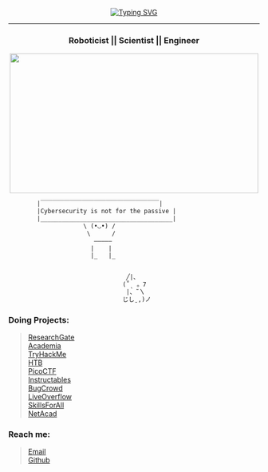 <!--
**Theeespiiiaaan/Theeespiiiaaan** is a ✨ _special_ ✨ repository because its `README.md` (this file) appears on your GitHub profile.

Here are some ideas to get you started:

- 🔭 I’m currently working on ...
- 🌱 I’m currently learning ...
- 👯 I’m looking to collaborate on ...
- 🤔 I’m looking for help with ...
- 💬 Ask me about ...
- 📫 How to reach me: ...
- 😄 Pronouns: ...
- ⚡ Fun fact: ...
-->
<!--💬GREETINGSTITLE / 🌐WEBSITE: https://github.com/denvercoder1/readme-typing-svg -->
<p align="center">
<a href="https://git.io/typing-svg"><img src="https://readme-typing-svg.herokuapp.com?font=Fira+Code&pause=1000&center=true&random=false&width=435&lines=Defacing+is+for+GAYS;REAL+MEN+root+servers+" alt="Typing SVG" /></a>

<hr>
<h3 align="center"> Roboticist || Scientist || Engineer</h3>
<!--🖼️Grogu-->
<p align="center">
<img src="https://tenor.com/view/the-mandalorian-grogu-cookie-eating-cookie-grogu-cookie-gif-20226535.gif" height="280" width="498"> 




```diff
        |￣￣￣￣￣￣￣￣￣￣￣￣￣￣￣￣￣￣￣￣|
        |Cybersecurity is not for the passive |
        |_____________________________________|
                     \ (•◡•) / 
                      \      / 
                        —————
                       |    |
                       |_   |_


                                 ╱|、
                                (˚ˎ 。7  
                                 |、˜〵          
                                じしˍ,)ノ
```

### Doing Projects:
><a href = "https://www.researchgate.net/profile/Mara-Jonna-Montesa">ResearchGate</a><br>
><a href = "https://ue.academia.edu/MaraJonnaMontesa">Academia</a><br>
><a href = "https://tryhackme.com/dashboard">TryHackMe</a><br>
><a href = "https://app.hackthebox.com/machines">HTB</a><br>
><a href = "https://play.picoctf.org/playlists">PicoCTF</a><br>
><a href = "https://www.instructables.com/projects">Instructables</a><br>
><a href = "https://bugcrowd.com/programs">BugCrowd</a><br>
><a href = "https://liveoverflow.com/">LiveOverflow</a><br>
><a href = "https://skillsforall.com/">SkillsForAll</a><br>
><a href = "">NetAcad</a><br>

### Reach me:
><a href = "thespianwebhost@gmail.com">Email</a><br>
><a href = "https://github.com/Theeespiiiaaan">Github</a><br>




